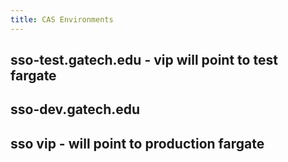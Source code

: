 ```yaml
---
title: CAS Environments
---
```


## sso-test.gatech.edu - vip will point to test fargate
## sso-dev.gatech.edu
## sso vip - will point to production fargate
